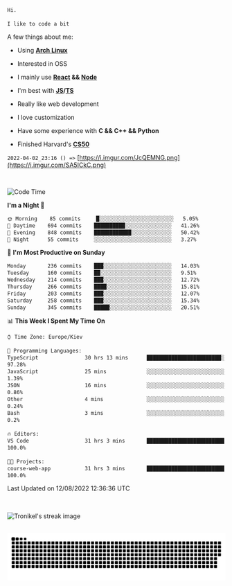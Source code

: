 ```
Hi.

I like to code a bit
```

A few things about me:

-   Using **[Arch Linux](https://archlinux.org/)**

-   Interested in OSS

-   I mainly use **[React](https://reactjs.org/) && [Node](https://nodejs.org/en/)**

-   I'm best with **[JS](https://www.javascript.com/)/[TS](https://www.typescriptlang.org/)**

-   Really like web development

-   I love customization

-   Have some experience with **C && C++ && Python**

-   Finished Harvard's **[CS50](https://cs50.harvard.edu)**

`2022-04-02_23:16 () =>` [https://i.imgur.com/JcQEMNG.png](https://i.imgur.com/SA5ICkC.png)

<br>

<!--START_SECTION:waka-->
![Code Time](http://img.shields.io/badge/Code%20Time-0%20secs-blue)

**I'm a Night 🦉** 

```text
🌞 Morning    85 commits     █░░░░░░░░░░░░░░░░░░░░░░░░   5.05% 
🌆 Daytime    694 commits    ██████████░░░░░░░░░░░░░░░   41.26% 
🌃 Evening    848 commits    ████████████░░░░░░░░░░░░░   50.42% 
🌙 Night      55 commits     ░░░░░░░░░░░░░░░░░░░░░░░░░   3.27%

```
📅 **I'm Most Productive on Sunday** 

```text
Monday       236 commits    ███░░░░░░░░░░░░░░░░░░░░░░   14.03% 
Tuesday      160 commits    ██░░░░░░░░░░░░░░░░░░░░░░░   9.51% 
Wednesday    214 commits    ███░░░░░░░░░░░░░░░░░░░░░░   12.72% 
Thursday     266 commits    ████░░░░░░░░░░░░░░░░░░░░░   15.81% 
Friday       203 commits    ███░░░░░░░░░░░░░░░░░░░░░░   12.07% 
Saturday     258 commits    ███░░░░░░░░░░░░░░░░░░░░░░   15.34% 
Sunday       345 commits    █████░░░░░░░░░░░░░░░░░░░░   20.51%

```


📊 **This Week I Spent My Time On** 

```text
⌚︎ Time Zone: Europe/Kiev

💬 Programming Languages: 
TypeScript               30 hrs 13 mins      ████████████████████████░   97.28% 
JavaScript               25 mins             ░░░░░░░░░░░░░░░░░░░░░░░░░   1.39% 
JSON                     16 mins             ░░░░░░░░░░░░░░░░░░░░░░░░░   0.86% 
Other                    4 mins              ░░░░░░░░░░░░░░░░░░░░░░░░░   0.24% 
Bash                     3 mins              ░░░░░░░░░░░░░░░░░░░░░░░░░   0.2%

🔥 Editors: 
VS Code                  31 hrs 3 mins       █████████████████████████   100.0%

🐱‍💻 Projects: 
course-web-app           31 hrs 3 mins       █████████████████████████   100.0%

```


 Last Updated on 12/08/2022 12:36:36 UTC
<!--END_SECTION:waka-->

<br>

<p><img align="center" src="https://github-readme-streak-stats.herokuapp.com/?user=Tronikelis&theme=dark" alt="Tronikel's streak image" /></p>

<br>

<img title="" src="https://raw.githubusercontent.com/Tronikelis/Tronikelis/output/github-contribution-grid-snake.svg" alt="very cool snake thingey" data-align="left">
